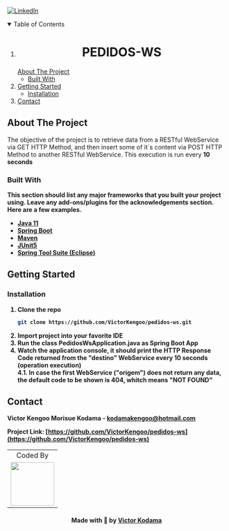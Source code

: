 [![LinkedIn][linkedin-shield]][linkedin-url]

<!-- TABLE OF CONTENTS -->
<details open="open">
  <summary>Table of Contents</summary>
  <ol>
    <li>
      <h1 align="center">PEDIDOS-WS</h1>
      <a href="#about-the-project">About The Project</a>
      <ul>
        <li><a href="#built-with">Built With</a></li>
      </ul>
    </li>
    <li>
      <a href="#getting-started">Getting Started</a>
      <ul>
        <li><a href="#installation">Installation</a></li>
      </ul>
    </li>
    <li><a href="#contact">Contact</a></li>
  </ol>
</details>



<!-- ABOUT THE PROJECT -->
## About The Project
The objective of the project is to retrieve data from a RESTful WebService via GET HTTP Method, and then insert some of it´s content via POST HTTP Method to another 
RESTful WebService. This execution is run every <strong>10 seconds<strong>

### Built With

This section should list any major frameworks that you built your project using. Leave any add-ons/plugins for the acknowledgements section. Here are a few examples.
* [Java 11](https://docs.oracle.com/en/java/javase/11/)
* [Spring Boot](https://spring.io/projects/spring-boot)
* [Maven](https://maven.apache.org/guides/index.html)
* [JUnit5](https://junit.org/junit5/docs/current/user-guide/)
* [Spring Tool Suite (Eclipse)](https://spring.io/tools)

<!-- GETTING STARTED -->
## Getting Started

### Installation
1. Clone the repo
   ```sh
   git clone https://github.com/VictorKengoo/pedidos-ws.git
   ```
2. Import project into your favorite <strong>IDE<strong>
3. Run the class <strong>PedidosWsApplication.java<strong> as Spring Boot App
4. Watch the <strong>application console<strong>, it should print the <strong>HTTP Response Code<strong> returned from the 
<strong>"destino"<strong> WebService every 10 seconds (operation execution)
  <br />4.1. In case the first WebService <strong>("origem")<strong> does not return any data, the default code to be shown is 404, whitch means <strong>"NOT FOUND"<strong>
  
<!-- CONTACT -->
## Contact

<strong>Victor Kengoo Morisue Kodama - kodamakengoo@hotmail.com<strong>

Project Link: [https://github.com/VictorKengoo/pedidos-ws](https://github.com/VictorKengoo/pedidos-ws)

<div align="center">

<table>
  <tr align="center">
    <td>Coded By</td>
  </tr>
  <tr align="center">
    <td>
      <a href="https://github.com/VictorKengoo">
        <img src="https://avatars2.githubusercontent.com/u/55894232?s=460&u=988d76189e00f291454c792d105a7147b0b23ee7&v=4" width 
        ="100" />
      </a>
    </td>
  </tr>
</table>

</div>

<h4 align=center>Made with 💜 by <a href="https://www.linkedin.com/in/victor-kodama-257496160">Victor Kodama</a></h4>

<!-- MARKDOWN LINKS & IMAGES -->
<!-- https://www.markdownguide.org/basic-syntax/#reference-style-links -->
[linkedin-shield]: https://img.shields.io/badge/-LinkedIn-blue.svg?style=for-the-badge&logo=linkedin&colorB=555
[linkedin-url]: https://www.linkedin.com/in/victor-kodama/
